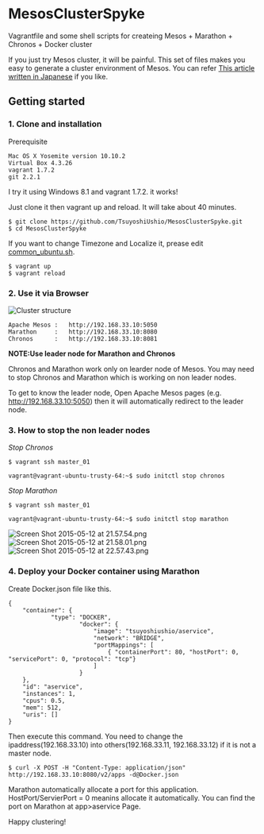 # MesosClusterSpyke

Vagrantfile and some shell scripts for createing Mesos + Marathon + Chronos + Docker cluster

If you just try Mesos cluster, it will be painful. This set of files makes you easy to generate a cluster environment of Mesos.
You can refer [This article written in Japanese](http://qiita.com/TsuyoshiUshio@github/items/9d8f5b952b635d94ae6f) if you like.

## Getting started

### 1. Clone and installation

Prerequisite

```
Mac OS X Yosemite version 10.10.2 
Virtual Box 4.3.26
vagrant 1.7.2
git 2.2.1
```

I try it using Windows 8.1 and vagrant 1.7.2. it works!

Just clone it then vagrant up and reload. It will take about 40 minutes.

```
$ git clone https://github.com/TsuyoshiUshio/MesosClusterSpyke.git
$ cd MesosClusterSpyke
```

If you want to change Timezone and Localize it, prease edit [common_ubuntu.sh](https://github.com/TsuyoshiUshio/MesosClusterSpyke/blob/master/common_ubuntu.sh).


```
$ vagrant up
$ vagrant reload
```

### 2. Use it via Browser

![Cluster structure](https://qiita-image-store.s3.amazonaws.com/0/3470/1033cf45-84bc-2560-5c67-7933e6a41e83.jpeg)

```
Apache Mesos :   http://192.168.33.10:5050
Marathon     :   http://192.168.33.10:8080
Chronos      :   http://192.168.33.10:8081
```

**NOTE:Use leader node for Marathon and Chronos**

Chronos and Marathon work only on learder node of Mesos. You may need to stop Chronos and Marathon which is working on non leader nodes.

To get to know the leader node, Open Apache Mesos pages (e.g. http://192.168.33.10:5050) then it will automatically redirect to the leader node.

### 3. How to stop the non leader nodes

*Stop Chronos*

```
$ vagrant ssh master_01

vagrant@vagrant-ubuntu-trusty-64:~$ sudo initctl stop chronos
```

*Stop Marathon*

```
$ vagrant ssh master_01

vagrant@vagrant-ubuntu-trusty-64:~$ sudo initctl stop marathon
```

![Screen Shot 2015-05-12 at 21.57.54.png](https://qiita-image-store.s3.amazonaws.com/0/3470/56452231-cbe0-793d-697e-0e0fc1f54d0d.png)
![Screen Shot 2015-05-12 at 21.58.01.png](https://qiita-image-store.s3.amazonaws.com/0/3470/cd373de1-e890-2038-0b21-34aca7b356d8.png)
![Screen Shot 2015-05-12 at 22.57.43.png](https://qiita-image-store.s3.amazonaws.com/0/3470/854306ff-786f-80c2-457e-07d866076cd8.png)

### 4. Deploy your Docker container using Marathon

Create Docker.json file like this.

```
{
	"container": {
			"type": "DOCKER",
					"docker": {
						"image": "tsuyoshiushio/aservice",
						"network": "BRIDGE",
						"portMappings": [
							{ "containerPort": 80, "hostPort": 0, "servicePort": 0, "protocol": "tcp"}
						]
					}
	},
	"id": "aservice",
	"instances": 1,
	"cpus": 0.5,
	"mem": 512,
	"uris": []
}
```

Then execute this command. You need to change the ipaddress(192.168.33.10) into others(192.168.33.11, 192.168.33.12) if it is not a master node.

```
$ curl -X POST -H "Content-Type: application/json" http://192.168.33.10:8080/v2/apps -d@Docker.json
```

Marathon automatically allocate a port for this application. HostPort/ServierPort = 0 meanins allocate it automatically. You can find the port on Marathon at app>aservice Page. 

Happy clustering!
